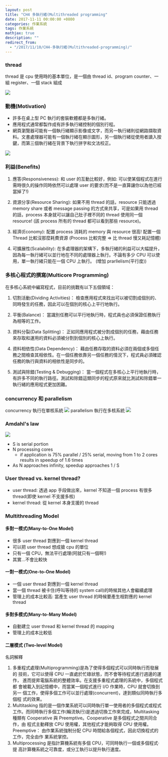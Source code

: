```yaml
---
layout: post
title: "CH4 多執行緒(Multithreaded programming"
date: 2017-11-11 00:00:00 +0800
categories: 作業系統
tags: 作業系統
mathjax: true
description: ""
redirect_from: 
  - "/2017/11/10/CH4-多執行緒(Multithreaded-programming)/"
---
```


### thread

thread 是 cpu 使用時的基本單位，是一個由 thread id、program counter、一組 register、一個 stack 組成

![](https://i.imgur.com/lXY8Y5r.png)

### 動機(Motivation)

- 許多在桌上型 PC 執行的套裝軟體都是多執行緒。
- 應用程式通常都製作成有許多執行緒控制的個別行程。
- 網頁瀏覽器可能有一個執行緒顯示影像或文字，而另一執行緒則從網路擷取資料。文書處理器可能有一個執行緒在顯示圖形，另一個執行緒從使用者讀入按鍵，而第三個執行緒在背景下執行拼字和文法校正。

![](https://i.imgur.com/uDdxc58.png)

### 利益(Benefits)

1. 應答(Responsiveness): 和 user 的互動比較好，例如: 可以使某個程式在進行需時很久的操作同時依然可以處理 user 的要求(而不是一直算讓你以為他已經當掉了!)

2. 資源分享(Resource Sharing): 如果不用 thread 的話，resource 只能透過 memory share 或者 message passing 的方式來共享，可是如果用 thread 的話，process 本身就可以讓自己肚子裡不同的 thread 使用同一個 resource!
   (該 process 所有的 thread 都可以看到那些 resource)。

3. 經濟(Economy): 配置 process 消耗的 memory 與 resource 很高! 配置一個 Thread 比較沒那麼耗費資源
   (Process 比較完整 => 比 thread 慢又耗記憶體)

4. 可擴展性(Scalability): 在多處理器的架構下，多執行緒的利益可以大幅提升，因為每一執行緒可以並行地在不同的處理器上執行。不論有多少 CPU 可以使用，單一執行緒只能在一個 CPU 上執行。
   (增加 prarllelism(平行度))

### 多核心程式的撰寫(Multicore Programming)

在多核心系統中編寫程式，目前的挑戰有以下五個領域：

1. 切割活動(Dividing Activities)： 檢查應用程式來找出可以被切割成個別的、同時發生的任務，因此可以在個別的核心上平行地執行。

2. 平衡(Balance)： 當識別任務可以平行地執行時，程式員也必須保證任務執行為相等的工作。

3. 資料分裂(Data Splitting)： 正如同應用程式被分割成個別的任務，藉由任務來存取和運用的資料必須被分割到個別的核心上執行。

4. 資料相依性(Data Dependency)： 藉由任務存取的資料必須在兩個或多個任務之間檢查其相依性。在一個任務依靠另一個任務的情況下，程式員必須確認任務的執行與資料的相依性是同步的。

5. 測試與除錯(Testing & Debugging)： 當一個程式在多核心上平行地執行時，有許多不同的執行路徑。測試和除錯這類同步的程式原來就比測試和除錯單一執行緒的應用程式更加困難。

### concurrency 和 parallelism

concurrency 執行在單核系統
![](https://i.imgur.com/1GCx2Rs.png)
parallelism 執行在多核系統
![](https://i.imgur.com/CbX8USx.png)

### Amdahl's law

![](https://i.imgur.com/8FF8B1x.png)

- S is serial portion
- N processing cores
  - if application is 75% parallel / 25% serial, moving from 1 to 2 cores results in speedup of 1.6 times
- As N approaches infinity, speedup approaches 1 / S

### User thread vs. kernel thread?

- user thread: 透過 app 手段做出來，kernel 不知道一個 process 有很多 thread(即使 kernel 不支援多核)
- kernel thread: 從 kernel 本身支援的 thread

### Multithreading Model

#### 多對一模式(Many-to-One Model)

- 很多 user thread 對應到一個 kernel thread
- 可以把 user thread 想成搶 cpu 的單位
- 只有一個 CPU，無法平行處理(阿就只有一個啊!)
- 其實...不會比較快

#### 一對一模式(One-to-One Model)

- 一個 user thread 對應到一個 kernel thread
- 當一個 thread 被卡住(呼叫等待的 system call)的時候其他人會繼續處理
- 管理上的成本比較高: 當產生 user thread 的時候要產生相對應的 kernel thread

#### 多對多模式(Many-to-Many Model)

- 自動建立 user thread 和 kernel thread 的 mapping
- 管理上的成本比較低

#### 二層模式 (Two-level Model)

名詞解釋

1. 多重程式處理(Multiprogramming)是為了使得多個程式可以同時執行而發展的
   技術，它可以使得 CPU 一直處於忙碌狀態，而不會等待程式進行週邊的運作，
   進而提昇電腦系統的整體效率。在支援多重程式處理的系統中，多個程式都
   會被載入到記憶體中，而當某一個程式進行 I/O 作業時，CPU 就會切換到另一
   個工作，使得多個工作可以並行處理(concurrent)，達到類似同時執行多個程
   式的效果。
2. Multitasking 指的是一個作業系統可以同時執行單一使用者的多個程式或程式
   工作。而同時執行多個工作(輪流執行)是透過切換工作來完成，Multitasking
   種類有 Cooperative 與 Preemptive。Cooperative 是多個程式之間共同合作，由
   程式主動釋放 CPU 使用權，其他程式才能夠取得 CPU 使用權。Preemptive：
   由作業系統強制分配 CPU 時間給各個程式，因此切換程式的工作，完全由作
   業系統掌控。
3. Multiprocessing 是指計算機系統有多個 CPU，可同時執行一個或多個程式‧提
   高計算機系統之可靠度，或分工執行以提升執行速度。
